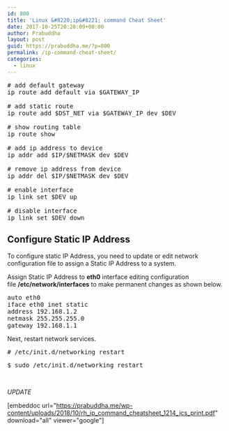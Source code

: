 ```yaml
---
id: 800
title: 'Linux &#8220;ip&#8221; command Cheat Sheet'
date: 2017-10-25T20:28:09+00:00
author: Prabuddha
layout: post
guid: https://prabuddha.me/?p=800
permalink: /ip-command-cheat-sheet/
categories:
  - linux
---
```

<pre><span class="pl-c"># add default gateway</span>
ip route add default via <span class="pl-smi">$GATEWAY_IP</span>

<span class="pl-c"># add static route</span>
ip route add <span class="pl-smi">$DST_NET</span> via <span class="pl-smi">$GATEWAY_IP</span> dev <span class="pl-smi">$DEV</span>

<span class="pl-c"># show routing table</span>
ip route show

<span class="pl-c"># add ip address to device</span>
ip addr add <span class="pl-smi">$IP</span>/<span class="pl-smi">$NETMASK</span> dev <span class="pl-smi">$DEV</span>

<span class="pl-c"># remove ip address from device</span>
ip addr del <span class="pl-smi">$IP</span>/<span class="pl-smi">$NETMASK</span> dev <span class="pl-smi">$DEV</span>

<span class="pl-c"># enable interface</span>
ip link <span class="pl-c1">set</span> <span class="pl-smi">$DEV</span> up

<span class="pl-c"># disable interface</span>
ip link <span class="pl-c1">set</span> <span class="pl-smi">$DEV</span> down</pre>
<h2>Configure Static IP Address</h2>
To configure static IP Address, you need to update or edit network configuration file to assign a Static IP Address to a system.

Assign Static IP Address to <strong>eth0</strong> interface editing configuration file <strong>/etc/network/interfaces</strong> to make permanent changes as shown below.
<pre>auto eth0
iface eth0 inet static
address 192.168.1.2
netmask 255.255.255.0
gateway 192.168.1.1</pre>
Next, restart network services.
<pre># /etc/init.d/networking restart</pre>
<pre>$ sudo /etc/init.d/networking restart</pre>
&nbsp;

*UPDATE*

[embeddoc url="https://prabuddha.me/wp-content/uploads/2018/10/rh_ip_command_cheatsheet_1214_jcs_print.pdf" download="all" viewer="google"]